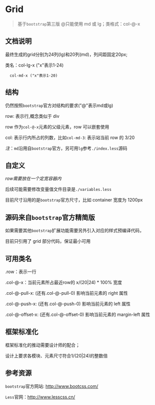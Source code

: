 # Grid 
> 基于`bootstrap`第三版
> @只能使用 md 或 lg；类格式：col-@-x

## 文档说明

最终生成的grid分别为24列(lg)和20列(md)，列间距固定20px;

类名：col-lg-x ("x"表示1-24)

      col-md-x ("x"表示1-20)

## 结构

仍然按照`bootstrap`官方对结构的要求("@"表示md或lg)

row: 表示行,概念类似于 div

row 作为`col-@-x`元素的父级元素，row 可以嵌套使用

col: 表示行内所占的列数，比如`col-md-3`: 表示站当前 row 的 3/20

*注*：`md`沿用自`bootstrap`官方，另可用`lg`参考`./index.less`源码

## 自定义
*row需要放在一个定宽容器内* 

后续可能需要修改变量值文件目录是`./variables.less`

目前尺寸沿用的是`bootstrap`官方尺寸，比如 container 宽度为 1200px

## 源码来自`bootstrap`官方精简版

如果需要其他`bootstrap`扩展功能需要另外引入对应的样式预编译代码，

目前只引用了 grid 部分代码，保证最小可用

## 可用类名
.row：表示一行

.col-@-x：当前元素所占最近row的 x/(20|24) * 100% 宽度

.col-@-pull-x: (还有.col-@-pull-0) 影响当前元素的 right 属性

.col-@-push-x: (还有.col-@-push-0) 影响当前元素的 left 属性

.col-@-offset-x: (还有.col-@-offset-0) 影响当前元素的 margin-left 属性

## 框架标准化
框架标准化的推动需要设计师的配合；

设计上要求各模块、元素尺寸符合1/(20|24)的整数倍

## 参考资源
`bootstrap`官方网站: http://www.bootcss.com/

`Less`官网：http://www.lesscss.cn/

